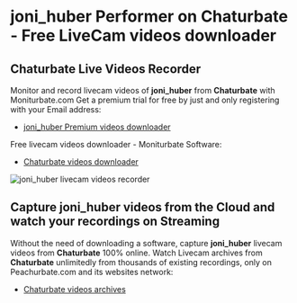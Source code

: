 # joni_huber Performer on Chaturbate - Free LiveCam videos downloader

## Chaturbate Live Videos Recorder

Monitor and record livecam videos of **joni_huber** from **Chaturbate** with Moniturbate.com
Get a premium trial for free by just and only registering with your Email address:
* [joni_huber Premium videos downloader](https://moniturbate.com/request-demo-licence-key.html)

Free livecam videos downloader - Moniturbate Software:
* [Chaturbate videos downloader](https://moniturbate.com/moniturbate-download-software.html)

![joni_huber livecam videos recorder](https://peachurnet.com/templates/moniturbate-software.png)


## Capture joni_huber videos from the Cloud and watch your recordings on Streaming

Without the need of downloading a software, capture **joni_huber** livecam videos from **Chaturbate** 100% online.
Watch Livecam archives from **Chaturbate** unlimitedly from thousands of existing recordings, only on Peachurbate.com and its websites network:
* [Chaturbate videos archives](https://peachurnet.com/)